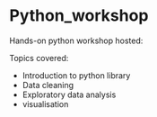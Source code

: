 # Python_workshop

Hands-on python workshop hosted: 

Topics covered: 

* Introduction to python library 
* Data cleaning 
* Exploratory data analysis 
* visualisation 


